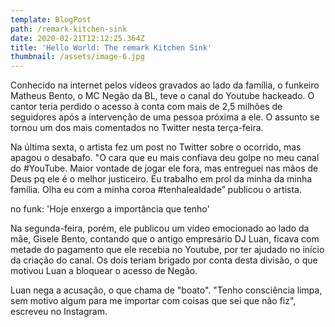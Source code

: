 ```yaml
---
template: BlogPost
path: /remark-kitchen-sink
date: 2020-02-21T12:12:25.364Z
title: 'Hello World: The remark Kitchen Sink'
thumbnail: /assets/image-6.jpg
---
```

Conhecido na internet pelos vídeos gravados ao lado da família, o funkeiro Matheus Bento, o MC Negão da BL, teve o canal do Youtube hackeado. O cantor teria perdido o acesso à conta com mais de 2,5 milhões de seguidores após a intervenção de uma pessoa próxima a ele. O assunto se tornou um dos mais comentados no Twitter nesta terça-feira.

Na última sexta, o artista fez um post no Twitter sobre o ocorrido, mas apagou o desabafo. "O cara que eu mais confiava deu golpe no meu canal do #YouTube. Maior vontade de jogar ele fora, mas entreguei nas mãos de Deus pq ele é o melhor justiceiro. Eu trabalho em prol da minha da minha família. Olha eu com a minha coroa #tenhalealdade” publicou o artista.

no funk: 'Hoje enxergo a importância que tenho'

Na segunda-feira, porém, ele publicou um vídeo emocionado ao lado da mãe, Gisele Bento, contando que o antigo empresário DJ Luan, ficava com metade do pagamento que ele recebia no Youtube, por ter ajudado no início da criação do canal. Os dois teriam brigado por conta desta divisão, o que motivou Luan a bloquear o acesso de Negão.

Luan nega a acusação, o que chama de "boato". "Tenho consciência limpa, sem motivo algum para me importar com coisas que sei que não fiz", escreveu no Instagram.
